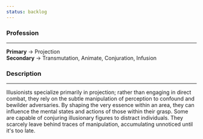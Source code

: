 ```yaml
---
status: backlog
---
```

### Profession  
---  
**Primary** -> Projection  
**Secondary** -> Transmutation, Animate, Conjuration, Infusion  
  
### Description  
---  
Illusionists specialize primarily in projection; rather than engaging in direct combat, they rely on the subtle manipulation of perception to confound and bewilder adversaries. By shaping the very essence within an area, they can influence the mental states and actions of those within their grasp. Some are capable of conjuring illusionary figures to distract individuals. They scarcely leave behind traces of manipulation, accumulating unnoticed until it's too late.
